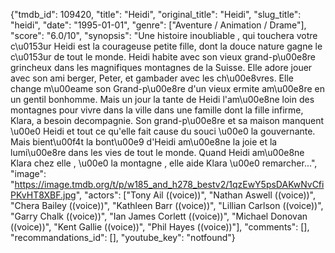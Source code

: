 {"tmdb_id": 109420, "title": "Heidi", "original_title": "Heidi", "slug_title": "heidi", "date": "1995-01-01", "genre": ["Aventure / Animation / Drame"], "score": "6.0/10", "synopsis": "Une histoire inoubliable , qui touchera votre c\u0153ur Heidi est la courageuse petite fille, dont la douce nature gagne le c\u0153ur de tout le monde. Heidi habite avec son vieux grand-p\u00e8re grincheux dans les magnifiques montagnes de la Suisse. Elle adore jouer avec son ami berger, Peter, et gambader avec les ch\u00e8vres. Elle change m\u00eame son Grand-p\u00e8re d'un vieux ermite am\u00e8re en un gentil bonhomme. Mais un jour la tante de Heidi l'am\u00e8ne loin des montagnes pour vivre dans la ville dans une famille dont la fille infirme, Klara, a besoin decompagnie. Son grand-p\u00e8re et sa maison manquent \u00e0 Heidi et tout ce qu'elle fait cause du souci \u00e0 la gouvernante. Mais bient\u00f4t la bont\u00e9 d'Heidi am\u00e8ne la joie et la lumi\u00e8re dans les vies de tout le monde. Quand Heidi am\u00e8ne Klara chez elle , \u00e0 la montagne , elle aide Klara \u00e0 remarcher...", "image": "https://image.tmdb.org/t/p/w185_and_h278_bestv2/1qzEwY5psDAKwNvCfiPKvHT8XBF.jpg", "actors": ["Tony Ail ((voice))", "Nathan Aswell ((voice))", "Chera Bailey ((voice))", "Kathleen Barr ((voice))", "Lillian Carlson ((voice))", "Garry Chalk ((voice))", "Ian James Corlett ((voice))", "Michael Donovan ((voice))", "Kent Gallie ((voice))", "Phil Hayes ((voice))"], "comments": [], "recommandations_id": [], "youtube_key": "notfound"}